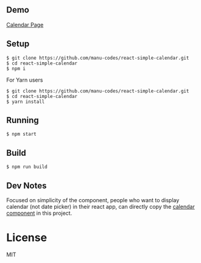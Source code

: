 



## Demo
[Calendar Page](https://manu-codes.github.io/react-simple-calendar/)


## Setup

```
$ git clone https://github.com/manu-codes/react-simple-calendar.git
$ cd react-simple-calendar
$ npm i
```
For Yarn users

```
$ git clone https://github.com/manu-codes/react-simple-calendar.git
$ cd react-simple-calendar
$ yarn install
```

## Running

```
$ npm start
```

## Build

```
$ npm run build
```

## Dev Notes
Focused on simplicity of the component, people who want to display calendar (not date picker) in their react app, can directly copy the [calendar component](https://github.com/manu-codes/react-simple-calendar/blob/master/src/components/calendar/index.js) in this project.
# License

MIT

